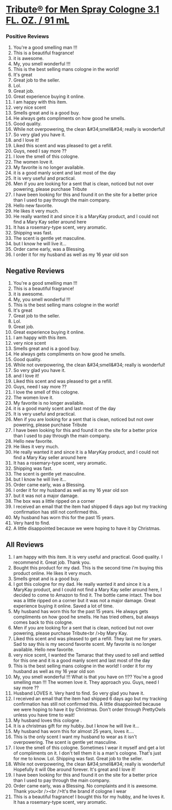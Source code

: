 # [Tribute® for Men Spray Cologne 3.1 FL. OZ. / 91 mL](https://products.checkmycream.com/products/Tribute(r)-for-Men-Spray-Cologne-3.1-FL.-OZ.-91-mL.html)

### Positive Reviews

<ol>
      <li>You&#x27;re a good smelling man !!!  </li>
      <li>This is a beautiful fragrance!</li>
      <li>it is awesome.</li>
      <li>My, you smell wonderful !!!  </li>
      <li>This is the best selling mans cologne in the world!</li>
      <li>It&#x27;s great</li>
      <li>Great job to the seller.</li>
      <li>Lol.</li>
      <li>Great job.</li>
      <li>Great experience buying it online.</li>
      <li>I am happy with this item.</li>
      <li>very nice scent</li>
      <li>Smells great and is a good buy.</li>
      <li>He always gets compliments on how good he smells.  </li>
      <li>Good quality.</li>
      <li>While not overpowering, the clean &amp;#34;smell&amp;#34; really is wonderful!  </li>
      <li>So very glad you have it.</li>
      <li>and I love it!</li>
      <li>Liked this scent and was pleased to get a refill.  </li>
      <li>Guys, need I say more ??</li>
      <li>I love the smell of this cologne.</li>
      <li>The women love it.</li>
      <li>My favorite is no longer available.  </li>
      <li>it is a good manly scent and last most of the day</li>
      <li>It is very useful and practical.</li>
      <li>Men if you are looking for a sent that is clean, noticed but not over powering, please purchase Tribute</li>
      <li>I have been looking for this and found it on the site for a better price than I used to pay through the main company.</li>
      <li>Hello new favorite.</li>
      <li>He likes it very much.</li>
      <li>He really wanted it and since it is a MaryKay product, and I could not find a Mary Kay seller around here</li>
      <li>It has a rosemary-type scent, very aromatic.</li>
      <li>Shipping was fast.</li>
      <li>The scent is gentle yet masculine.</li>
      <li>but I know he will live it...</li>
      <li>Order came early, was a Blessing.</li>
      <li>I order it for my husband as well as my 16 year old son</li>
</ol>


<h2>Negative Reviews</h2>
<ol>
<li> You&#x27;re a good smelling man !!!  </li>
<li> This is a beautiful fragrance!</li>
<li> it is awesome.</li>
<li> My, you smell wonderful !!!  </li>
<li> This is the best selling mans cologne in the world!</li>
<li> It&#x27;s great</li>
<li> Great job to the seller.</li>
<li> Lol.</li>
<li> Great job.</li>
<li> Great experience buying it online.</li>
<li> I am happy with this item.</li>
<li> very nice scent</li>
<li> Smells great and is a good buy.</li>
<li> He always gets compliments on how good he smells.  </li>
<li> Good quality.</li>
<li> While not overpowering, the clean &amp;#34;smell&amp;#34; really is wonderful!  </li>
<li> So very glad you have it.</li>
<li> and I love it!</li>
<li> Liked this scent and was pleased to get a refill.  </li>
<li> Guys, need I say more ??</li>
<li> I love the smell of this cologne.</li>
<li> The women love it.</li>
<li> My favorite is no longer available.  </li>
<li> it is a good manly scent and last most of the day</li>
<li> It is very useful and practical.</li>
<li> Men if you are looking for a sent that is clean, noticed but not over powering, please purchase Tribute</li>
<li> I have been looking for this and found it on the site for a better price than I used to pay through the main company.</li>
<li> Hello new favorite.</li>
<li> He likes it very much.</li>
<li> He really wanted it and since it is a MaryKay product, and I could not find a Mary Kay seller around here</li>
<li> It has a rosemary-type scent, very aromatic.</li>
<li> Shipping was fast.</li>
<li> The scent is gentle yet masculine.</li>
<li> but I know he will live it...</li>
<li> Order came early, was a Blessing.</li>
<li> I order it for my husband as well as my 16 year old son</li>
<li> but it was not a major damage.  </li>
<li> The box was a little ripped on a corner</li>
<li> I received an email that the item had shipped 6 days ago but my tracking confirmation has still not confirmed this.  </li>
<li> My husband has worn this for the past 15 years.  </li>
<li> Very hard to find.</li>
<li> A little disappointed because we were hoping to have it by Christmas.  </li>
</ol>

<h2>All Reviews</h2>

<ol>
    <li> I am happy with this item. It is very useful and practical. Good quality. I recommend it. Great job. Thank you.</li>
    <li> Bought this product for my dad. This is the second time i&#x27;m buying this product online. He likes it very much.</li>
    <li> Smells great and is a good buy.</li>
    <li> I got this cologne for my dad. He really wanted it and since it is a MaryKay product, and I could not find a Mary Kay seller around here, I decided to come to Amazon to find it. The bottle came intact. The box was a little ripped on a corner but it was not a major damage.  Great experience buying it online. Saved a lot of time.</li>
    <li> My husband has worn this for the past 15 years.  He always gets compliments on how good he smells.  He has tried others, but always comes back to this cologne.</li>
    <li> Men if you are looking for a sent that is clean, noticed but not over powering, please purchase Tribute&lt;br /&gt;by Mary Kay.</li>
    <li> Liked this scent and was pleased to get a refill.  They last me for years.  Sad to say this is my second favorite scent.  My favorite is no longer available.  Hello new favorite.</li>
    <li> very nice scent, I wanted the Tamarac that they used to sell and settled for this one and it is a good manly scent and last most of the day</li>
    <li> This is the best selling mans cologne in the world! I order it for my husband as well as my 16 year old son</li>
    <li> My, you smell wonderful !!!  What is that you have on !!??  You&#x27;re a good smelling man !!!  The women love it. They approach you.  Guys, need I say more ??</li>
    <li> Husband LOVES it. Very hard to find. So very glad you have it.</li>
    <li> I received an email that the item had shipped 6 days ago but my tracking confirmation has still not confirmed this.  A little disappointed because we were hoping to have it by Christmas.  Don&#x27;t order through PrettyOwls unless you have time to wait!</li>
    <li> My husband loves this cologne .</li>
    <li> It is a christmas gift for my hubby..but I know he will live it...</li>
    <li> My husband has worn this for almost 25 years, loves it....</li>
    <li> This is the only scent I want my husband to wear as it isn&#x27;t overpowering. The scent is gentle yet masculine.</li>
    <li> I love the smell of this cologne. Sometimes I wear it myself and get a lot of compliments on it. I don&#x27;t tell them it is a man&#x27;s cologne. That&#x27;s just for me to know. Lol. Shipping was fast. Great job to the seller.</li>
    <li> While not overpowering, the clean &amp;#34;smell&amp;#34; really is wonderful!  Hopefully it will 0be around forever.  It&#x27;s great and I love it!</li>
    <li> I have been looking for this and found it on the site for a better price than I used to pay through the main company.</li>
    <li> Order came early, was a Blessing. No complaints and it is awesome. Thank you&lt;br /&gt;&lt;br /&gt;It&#x27;s the brand if cologne I wear</li>
    <li> This is a beautiful fragrance! I bought this for my hubby, and he loves it. It has a rosemary-type scent, very aromatic.</li>
</ol>




